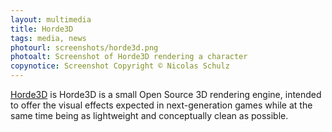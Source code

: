 ```yaml
---
layout: multimedia
title: Horde3D
tags: media, news
photourl: screenshots/horde3d.png
photoalt: Screenshot of Horde3D rendering a character
copynotice: Screenshot Copyright © Nicolas Schulz
---
```


[Horde3D](http://www.horde3d.org/) is Horde3D is a small Open Source 3D
rendering engine, intended to offer the visual effects expected in
next-generation games while at the same time being as lightweight and
conceptually clean as possible.
